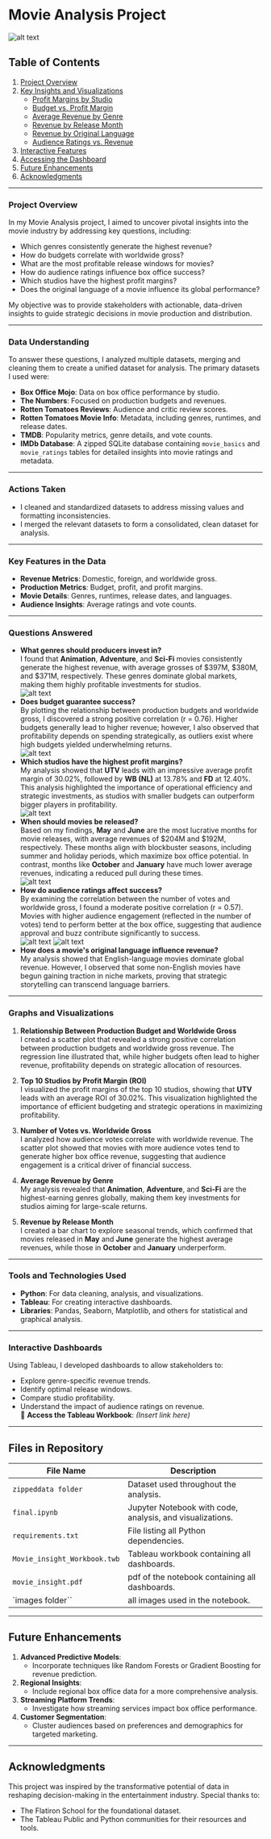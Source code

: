 
# **Movie Analysis Project**

![alt text](images/movie.jpeg)

## **Table of Contents**
1. [Project Overview](#project-overview)  
2. [Key Insights and Visualizations](#key-insights-and-visualizations)  
   - [Profit Margins by Studio](#profit-margins-by-studio)  
   - [Budget vs. Profit Margin](#budget-vs-profit-margin)  
   - [Average Revenue by Genre](#average-revenue-by-genre)  
   - [Revenue by Release Month](#revenue-by-release-month)  
   - [Revenue by Original Language](#revenue-by-original-language)  
   - [Audience Ratings vs. Revenue](#audience-ratings-vs-revenue)  
3. [Interactive Features](#interactive-features)  
4. [Accessing the Dashboard](#accessing-the-dashboard)  
5. [Future Enhancements](#future-enhancements)  
6. [Acknowledgments](#acknowledgments)  

---


### Project Overview  

In my Movie Analysis project, I aimed to uncover pivotal insights into the movie industry by addressing key questions, including:  

- Which genres consistently generate the highest revenue?  
- How do budgets correlate with worldwide gross?  
- What are the most profitable release windows for movies?  
- How do audience ratings influence box office success?  
- Which studios have the highest profit margins?  
- Does the original language of a movie influence its global performance?  

My objective was to provide stakeholders with actionable, data-driven insights to guide strategic decisions in movie production and distribution.  

---

### Data Understanding  

To answer these questions, I analyzed multiple datasets, merging and cleaning them to create a unified dataset for analysis. The primary datasets I used were:  

- **Box Office Mojo**: Data on box office performance by studio.  
- **The Numbers**: Focused on production budgets and revenues.  
- **Rotten Tomatoes Reviews**: Audience and critic review scores.  
- **Rotten Tomatoes Movie Info**: Metadata, including genres, runtimes, and release dates.  
- **TMDB**: Popularity metrics, genre details, and vote counts.  
- **IMDb Database**: A zipped SQLite database containing `movie_basics` and `movie_ratings` tables for detailed insights into movie ratings and metadata.  

---

### Actions Taken  

- I cleaned and standardized datasets to address missing values and formatting inconsistencies.  
- I merged the relevant datasets to form a consolidated, clean dataset for analysis.  

---

### Key Features in the Data  

- **Revenue Metrics**: Domestic, foreign, and worldwide gross.  
- **Production Metrics**: Budget, profit, and profit margins.  
- **Movie Details**: Genres, runtimes, release dates, and languages.  
- **Audience Insights**: Average ratings and vote counts.  

---

### Questions Answered  

- **What genres should producers invest in?**  
  I found that **Animation**, **Adventure**, and **Sci-Fi** movies consistently generate the highest revenue, with average grosses of $397M, $380M, and $371M, respectively. These genres dominate global markets, making them highly profitable investments for studios.  
![alt text](images/output.png)
- **Does budget guarantee success?**  
  By plotting the relationship between production budgets and worldwide gross, I discovered a strong positive correlation (r = 0.76). Higher budgets generally lead to higher revenue; however, I also observed that profitability depends on spending strategically, as outliers exist where high budgets yielded underwhelming returns.  
![alt text](images/output2.png)
- **Which studios have the highest profit margins?**  
  My analysis showed that **UTV** leads with an impressive average profit margin of 30.02%, followed by **WB (NL)** at 13.78% and **FD** at 12.40%. This analysis highlighted the importance of operational efficiency and strategic investments, as studios with smaller budgets can outperform bigger players in profitability.  
![alt text](/images/output4.png)
- **When should movies be released?**  
  Based on my findings, **May** and **June** are the most lucrative months for movie releases, with average revenues of $204M and $192M, respectively. These months align with blockbuster seasons, including summer and holiday periods, which maximize box office potential. In contrast, months like **October** and **January** have much lower average revenues, indicating a reduced pull during these times.  
![alt text](images/output3.png)
- **How do audience ratings affect success?**  
  By examining the correlation between the number of votes and worldwide gross, I found a moderate positive correlation (r = 0.57). Movies with higher audience engagement (reflected in the number of votes) tend to perform better at the box office, suggesting that audience approval and buzz contribute significantly to success.  
![alt text](/images/output6.png)
![alt text](/images/output5.png)
- **How does a movie's original language influence revenue?**  
  My analysis showed that English-language movies dominate global revenue. However, I observed that some non-English movies have begun gaining traction in niche markets, proving that strategic storytelling can transcend language barriers.  

---

### Graphs and Visualizations  

1. **Relationship Between Production Budget and Worldwide Gross**  
   I created a scatter plot that revealed a strong positive correlation between production budgets and worldwide gross revenue. The regression line illustrated that, while higher budgets often lead to higher revenue, profitability depends on strategic allocation of resources.  

2. **Top 10 Studios by Profit Margin (ROI)**  
   I visualized the profit margins of the top 10 studios, showing that **UTV** leads with an average ROI of 30.02%. This visualization highlighted the importance of efficient budgeting and strategic operations in maximizing profitability.  

3. **Number of Votes vs. Worldwide Gross**  
   I analyzed how audience votes correlate with worldwide revenue. The scatter plot showed that movies with more audience votes tend to generate higher box office revenue, suggesting that audience engagement is a critical driver of financial success.  

4. **Average Revenue by Genre**  
   My analysis revealed that **Animation**, **Adventure**, and **Sci-Fi** are the highest-earning genres globally, making them key investments for studios aiming for large-scale returns.  

5. **Revenue by Release Month**  
   I created a bar chart to explore seasonal trends, which confirmed that movies released in **May** and **June** generate the highest average revenues, while those in **October** and **January** underperform.  

---

### Tools and Technologies Used  

- **Python**: For data cleaning, analysis, and visualizations.  
- **Tableau**: For creating interactive dashboards.  
- **Libraries**: Pandas, Seaborn, Matplotlib, and others for statistical and graphical analysis.  

---

### Interactive Dashboards  

Using Tableau, I developed dashboards to allow stakeholders to:  

- Explore genre-specific revenue trends.  
- Identify optimal release windows.  
- Compare studio profitability.  
- Understand the impact of audience ratings on revenue.  
📂 **Access the Tableau Workbook**: *(Insert link here)*

---

## **Files in Repository**
| **File Name**                   | **Description**                                      |
|---------------------------------|----------------------------------------------------|
| `zippeddata folder`             | Dataset used throughout the analysis. |
| `final.ipynb`                   | Jupyter Notebook with code, analysis, and visualizations. |
| `requirements.txt`              | File listing all Python dependencies.             |
| `Movie_insight_Workbook.twb`    | Tableau workbook containing all dashboards.        |
| `movie_insight.pdf`             | pdf of the notebook containing all dashboards.        |
| `images folder``                | all images used in the notebook.        |
---

## **Future Enhancements**
1. **Advanced Predictive Models**:
   - Incorporate techniques like Random Forests or Gradient Boosting for revenue prediction.
2. **Regional Insights**:
   - Include regional box office data for a more comprehensive analysis.
3. **Streaming Platform Trends**:
   - Investigate how streaming services impact box office performance.
4. **Customer Segmentation**:
   - Cluster audiences based on preferences and demographics for targeted marketing.

---

## **Acknowledgments**
This project was inspired by the transformative potential of data in reshaping decision-making in the entertainment industry. Special thanks to:
- The Flatiron School for the foundational dataset.
- The Tableau Public and Python communities for their resources and tools.
```
